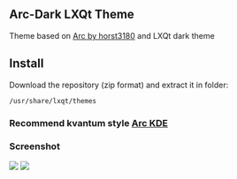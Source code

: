 ## Arc-Dark LXQt Theme

Theme based on [Arc by horst3180](https://github.com/horst3180/Arc-theme) and LXQt dark theme

## Install
Download the repository (zip format) and extract it in folder:

```
/usr/share/lxqt/themes
```

### Recommend kvantum style [Arc KDE](https://github.com/PapirusDevelopmentTeam/arc-kde)

### Screenshot
![](http://i.imgur.com/480v4V8.png)
![](http://i.imgur.com/3mXp0Xl.png)
